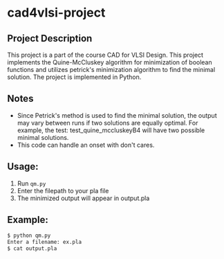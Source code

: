 # cad4vlsi-project

## Project Description
This project is a part of the course CAD for VLSI Design. This project implements the Quine-McCluskey algorithm for minimization of boolean functions and utilizes petrick's minimization algorithm to find the minimal solution. The project is implemented in Python.

## Notes
- Since Petrick's method is used to find the minimal solution, the output may vary between runs if two solutions are equally optimal. For example, the test: test_quine_mccluskeyB4 will have two possible minimal solutions.
- This code can handle an onset with don't cares.

## Usage:
1. Run `qm.py`
2. Enter the filepath to your pla file
3. The minimized output will appear in output.pla

## Example:
```bash
$ python qm.py
Enter a filename: ex.pla
$ cat output.pla
```